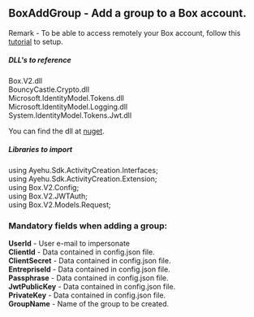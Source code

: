 ## BoxAddGroup - Add a group to a Box account.

Remark - To be able to access remotely your Box account, follow this [tutorial](https://developer.box.com/docs/setting-up-a-jwt-app) to setup.  

##### DLL's to reference
Box.V2.dll  
BouncyCastle.Crypto.dll  
Microsoft.IdentityModel.Tokens.dll  
Microsoft.IdentityModel.Logging.dll  
System.IdentityModel.Tokens.Jwt.dll  

You can find the dll at [nuget](https://www.nuget.org/packages/Box.V2/).  

##### Libraries to import
using Ayehu.Sdk.ActivityCreation.Interfaces;  
using Ayehu.Sdk.ActivityCreation.Extension;  
using Box.V2.Config;  
using Box.V2.JWTAuth;  
using Box.V2.Models.Request;  

### Mandatory fields when adding a group:
**UserId**				- User e-mail to impersonate  
**ClientId**			- Data contained in config.json file.  
**ClientSecret**		- Data contained in config.json file.  
**EntrepriseId**		- Data contained in config.json file.  
**Passphrase**			- Data contained in config.json file.  
**JwtPublicKey**		- Data contained in config.json file.  
**PrivateKey**			- Data contained in config.json file.  
**GroupName**			- Name of the group to be created.  